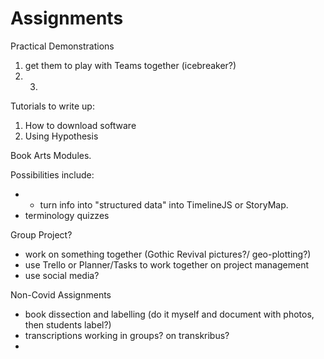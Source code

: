 # Assignments

Practical Demonstrations

1. get them to play with Teams together \(icebreaker?\)
2. 3. 
Tutorials to write up:

1. How to download software
2. Using Hypothesis

Book Arts Modules. 





Possibilities include:

* * turn info into "structured data" into TimelineJS or StoryMap.
* terminology quizzes

Group Project?

* work on something together \(Gothic Revival pictures?/ geo-plotting?\)
* use Trello or Planner/Tasks to work together on project management
* use social media?



Non-Covid Assignments

* book dissection and labelling \(do it myself and document with photos, then students label?\)
* transcriptions working in groups? on transkribus?
* 


